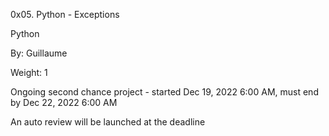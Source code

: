 0x05. Python - Exceptions

Python

 By: Guillaume

 Weight: 1

 Ongoing second chance project - started Dec 19, 2022 6:00 AM, must end by Dec 22, 2022 6:00 AM

 An auto review will be launched at the deadline

